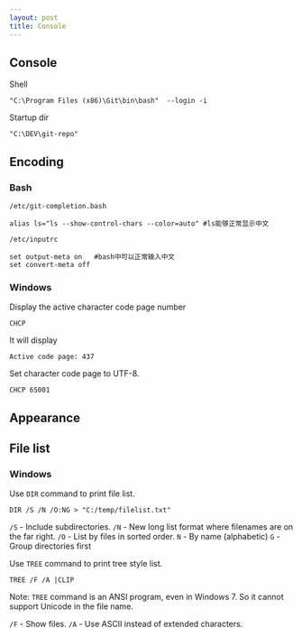 ```yaml
---
layout: post
title: Console
---
```


## Console

Shell

    "C:\Program Files (x86)\Git\bin\bash"  --login -i

Startup dir

    "C:\DEV\git-repo"

## Encoding

### Bash

`/etc/git-completion.bash`

    alias ls="ls --show-control-chars --color=auto" #ls能够正常显示中文

`/etc/inputrc`

    set output-meta on   #bash中可以正常输入中文
    set convert-meta off

### Windows

Display the active character code page number

    CHCP

It will display

    Active code page: 437

Set character code page to UTF-8.

    CHCP 65001

## Appearance

## File list

### Windows

Use `DIR` command to print file list.

    DIR /S /N /O:NG > "C:/temp/filelist.txt"

`/S` - Include subdirectories.
`/N` - New long list format where filenames are on the far right.
`/O` - List by files in sorted order.
`N` - By name (alphabetic)
`G` - Group directories first

Use `TREE` command to print tree style list.

    TREE /F /A |CLIP

Note: `TREE` command is an ANSI program, even in Windows 7. So it cannot support Unicode in the file name.

`/F` - Show files.
`/A` - Use ASCII instead of extended characters.

